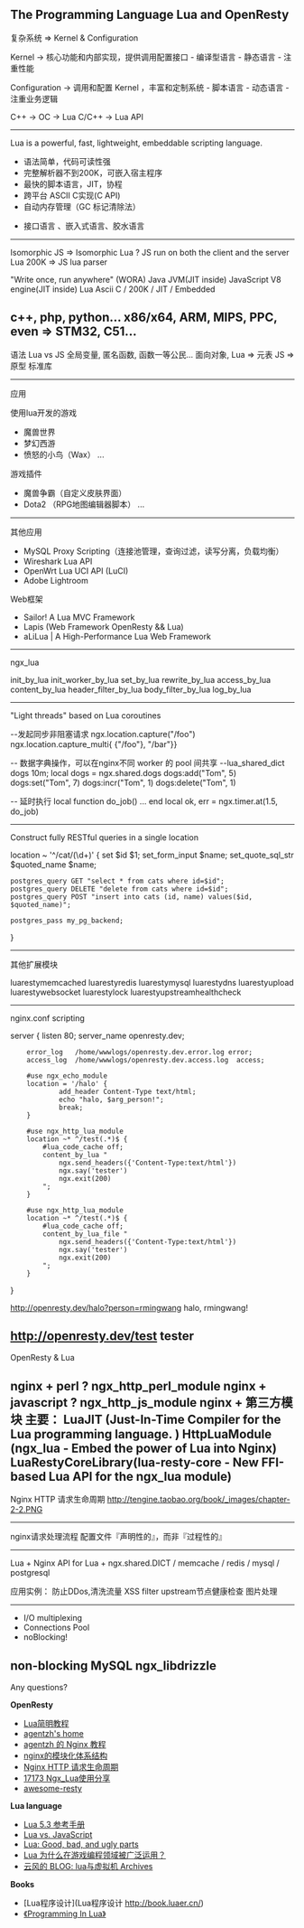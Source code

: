 
The Programming Language Lua and OpenResty
-----------------------------------------------

复杂系统 => Kernel & Configuration

Kernel -> 
    核心功能和内部实现，提供调用配置接口
    - 编译型语言
    - 静态语言
    - 注重性能

Configuration ->
    调用和配置 Kernel ，丰富和定制系统
    - 脚本语言
    - 动态语言
    - 注重业务逻辑

C++   -> OC -> Lua
C/C++ -> Lua API

-----------------------------------------------

Lua is a powerful, fast, lightweight, embeddable scripting language.

- 语法简单，代码可读性强
- 完整解析器不到200K，可嵌入宿主程序
- 最快的脚本语言，JIT，协程
- 跨平台 ASCII C实现(C API)
- 自动内存管理（GC 标记清除法）

* 接口语言 、嵌入式语言、胶水语言

-----------------------------------------------

Isomorphic JS  => Isomorphic Lua ?
JS   run on both the client and the server
Lua  200K => JS lua parser

"Write once, run anywhere" (WORA)
Java        JVM(JIT inside)
JavaScript  V8 engine(JIT inside)
Lua         Ascii C / 200K / JIT / Embedded

c++, php, python...
x86/x64, ARM, MIPS, PPC, even => STM32, C51...
-----------------------------------------------

语法
Lua vs JS
全局变量, 匿名函数, 函数一等公民...
面向对象, 
Lua => 元表
JS  => 原型
标准库

-----------------------------------------------

应用

使用lua开发的游戏
- 魔兽世界
- 梦幻西游
- 愤怒的小鸟（Wax）
...

游戏插件
- 魔兽争霸（自定义皮肤界面）
- Dota2 （RPG地图编辑器脚本）
...

-----------------------------------------------
其他应用
- MySQL Proxy Scripting（连接池管理，查询过滤，读写分离，负载均衡）
- Wireshark Lua API 
- OpenWrt Lua UCI API (LuCI)
- Adobe Lightroom

Web框架
- Sailor! A Lua MVC Framework
- Lapis (Web Framework OpenResty && Lua)
- aLiLua | A High-Performance Lua Web Framework
-----------------------------------------------
ngx_lua 

init_by_lua 
init_worker_by_lua 
set_by_lua 
rewrite_by_lua 
access_by_lua 
content_by_lua 
header_filter_by_lua 
body_filter_by_lua 
log_by_lua

-----------------------------------------------

"Light threads" based on Lua coroutines

--发起同步非阻塞请求
ngx.location.capture("/foo") 
ngx.location.capture_multi{ {"/foo"}, "/bar"}}

-- 数据字典操作，可以在nginx不同 worker 的 pool 间共享
--lua_shared_dict dogs 10m;
local dogs = ngx.shared.dogs 
dogs:add("Tom", 5) 
dogs:set("Tom", 7) 
dogs:incr("Tom", 1) 
dogs:delete("Tom", 1)

-- 延时执行
local function do_job() 
    ...
end
local ok, err = ngx.timer.at(1.5, do_job)

-----------------------------------------------


Construct fully RESTful queries in a single location

location ~ '^/cat/(\d+)' {
    set $id $1;
    set_form_input $name; set_quote_sql_str $quoted_name $name;

    postgres_query GET "select * from cats where id=$id";
    postgres_query DELETE "delete from cats where id=$id";
    postgres_query POST "insert into cats (id, name) values($id, $quoted_name)";

    postgres_pass my_pg_backend; 
}

-----------------------------------------------

其他扩展模块

lua­resty­memcached
lua­resty­redis 
lua­resty­mysql
lua­resty­dns 
lua­resty­upload 
lua­resty­websocket 
lua­resty­lock 
lua­resty­upstream­healthcheck

-----------------------------------------------

nginx.conf scripting

server
{
        listen 80;
        server_name openresty.dev;

        error_log   /home/wwwlogs/openresty.dev.error.log error;
        access_log  /home/wwwlogs/openresty.dev.access.log  access;

        #use ngx_echo_module
        location = '/halo' {
                add_header Content-Type text/html;
                echo "halo, $arg_person!";
                break;
        }

        #use ngx_http_lua_module
        location ~* ^/test(.*)$ {
            #lua_code_cache off;
            content_by_lua "
                ngx.send_headers({'Content-Type:text/html'})
                ngx.say('tester')
                ngx.exit(200)
            ";
        }

        #use ngx_http_lua_module
        location ~* ^/test(.*)$ {
            #lua_code_cache off;
            content_by_lua_file "
                ngx.send_headers({'Content-Type:text/html'})
                ngx.say('tester')
                ngx.exit(200)
            ";
        }
}

http://openresty.dev/halo?person=rmingwang
halo, rmingwang!

http://openresty.dev/test
tester
-----------------------------------------------


OpenResty & Lua

nginx + perl ?
    ngx_http_perl_module
nginx + javascript ?
    ngx_http_js_module
nginx + 第三方模块
主要：
LuaJIT (Just-In-Time Compiler for the Lua programming language. )
HttpLuaModule (ngx_lua - Embed the power of Lua into Nginx)
LuaRestyCoreLibrary(lua-resty-core - New FFI-based Lua API for the ngx_lua module)
-----------------------------------------------
Nginx HTTP 请求生命周期
http://tengine.taobao.org/book/_images/chapter-2-2.PNG

-----------------------------------------------
nginx请求处理流程
配置文件『声明性的』，而非『过程性的』

-----------------------------------------------

Lua + Nginx API for Lua + ngx.shared.DICT / memcache / redis / mysql / postgresql 

应用实例：
防止DDos,清洗流量
XSS filter
upstream节点健康检查
图片处理

-----------------------------------------------

- I/O multiplexing
- Connections Pool
- noBlocking!

non-blocking MySQL
ngx_libdrizzle
-----------------------------------------------
Any questions?

**OpenResty**

- [Lua简明教程](http://coolshell.cn/articles/10739.html) 
- [agentzh's home](http://agentzh.org/#Presentations)
- [agentzh 的 Nginx 教程](https://openresty.org/download/agentzh-nginx-tutorials-zhcn.html) 
- [nginx的模块化体系结构](http://tengine.taobao.org/book/chapter_02.html#id12)
- [Nginx HTTP 请求生命周期](http://tengine.taobao.org/book/_images/chapter-2-2.PNG)
- [17173 Ngx_Lua使用分享](http://17173ops.com/2013/11/01/17173-ngx-lua-manual.shtml)
- [awesome-resty](https://github.com/bungle/awesome-resty)

**Lua language**

- [Lua 5.3 参考手册](http://cloudwu.github.io/lua53doc/manual.html)
- [Lua vs. JavaScript](http://stackoverflow.com/questions/1022560/subtle-differences-between-javascript-and-lua)
- [Lua: Good, bad, and ugly parts](http://notebook.kulchenko.com/programming/lua-good-different-bad-and-ugly-parts)
- [Lua 为什么在游戏编程领域被广泛运用？](http://www.zhihu.com/question/21717567)
- [云风的 BLOG: lua与虚拟机 Archives](http://blog.codingnow.com/eo/luaoeeeaeau/)

**Books**

- [Lua程序设计](Lua程序设计 http://book.luaer.cn/)
- [《Programming In Lua》](http://www.baidu.com/s?wd=%E3%80%8AProgramming%20In%20Lua%E3%80%8B)

 






  
  




